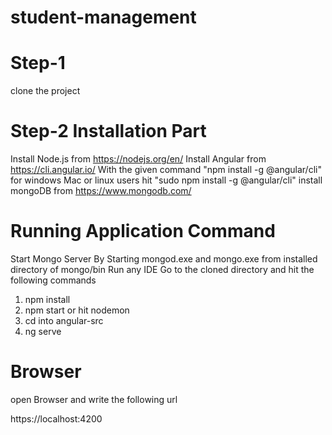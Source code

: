 # student-management
# Step-1

clone the project

# Step-2 Installation Part

Install Node.js from https://nodejs.org/en/
Install Angular from https://cli.angular.io/ With the given command "npm install -g @angular/cli" for windows Mac or linux users hit "sudo npm install -g @angular/cli"
install mongoDB from https://www.mongodb.com/

# Running Application Command
Start Mongo Server By Starting mongod.exe and mongo.exe from installed directory of mongo/bin
Run any IDE
Go to the cloned directory and hit the following commands
1. npm install
2. npm start or hit nodemon
3. cd into angular-src
4. ng serve

# Browser
open Browser and write the following url

https://localhost:4200
